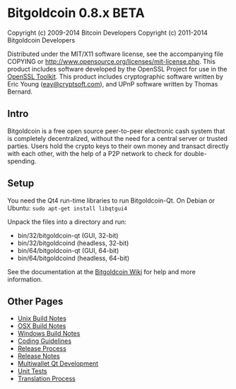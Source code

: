 Bitgoldcoin 0.8.x BETA
====================

Copyright (c) 2009-2014 Bitcoin Developers
Copyright (c) 2011-2014 Bitgoldcoin Developers

Distributed under the MIT/X11 software license, see the accompanying
file COPYING or http://www.opensource.org/licenses/mit-license.php.
This product includes software developed by the OpenSSL Project for use in the [OpenSSL Toolkit](http://www.openssl.org/). This product includes
cryptographic software written by Eric Young ([eay@cryptsoft.com](mailto:eay@cryptsoft.com)), and UPnP software written by Thomas Bernard.


Intro
---------------------
Bitgoldcoin is a free open source peer-to-peer electronic cash system that is
completely decentralized, without the need for a central server or trusted
parties.  Users hold the crypto keys to their own money and transact directly
with each other, with the help of a P2P network to check for double-spending.


Setup
---------------------
You need the Qt4 run-time libraries to run Bitgoldcoin-Qt. On Debian or Ubuntu:
	`sudo apt-get install libqtgui4`

Unpack the files into a directory and run:

- bin/32/bitgoldcoin-qt (GUI, 32-bit)
- bin/32/bitgoldcoind (headless, 32-bit)
- bin/64/bitgoldcoin-qt (GUI, 64-bit)
- bin/64/bitgoldcoind (headless, 64-bit)

See the documentation at the [Bitgoldcoin Wiki](http://bitgoldcoin.info)
for help and more information.


Other Pages
---------------------
- [Unix Build Notes](build-unix.md)
- [OSX Build Notes](build-osx.md)
- [Windows Build Notes](build-msw.md)
- [Coding Guidelines](coding.md)
- [Release Process](release-process.md)
- [Release Notes](release-notes.md)
- [Multiwallet Qt Development](multiwallet-qt.md)
- [Unit Tests](unit-tests.md)
- [Translation Process](translation_process.md)
